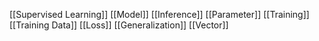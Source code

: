 [[Supervised Learning]] 
[[Model]]
[[Inference]]
[[Parameter]]
[[Training]]
[[Training Data]]
[[Loss]]
[[Generalization]]
[[Vector]]
